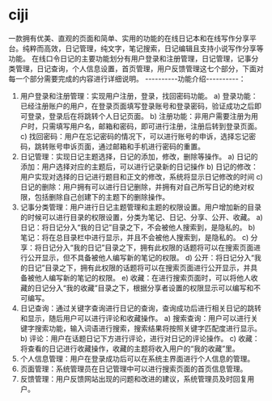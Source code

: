 # ciji
一款拥有优美、直观的页面和简单、实用的功能的在线日记本和在线写作分享平台。纯粹而高效，日记管理，纯文字，笔记搜索，日记编辑且支持小说写作分享等功能。
在线口令日记的主要功能划分有用户登录和注册管理，日记管理，记事分类管理，日记查询，个人信息设置，首页管理，用户反馈管理这七个部分，下面对每一个部分需要完成的内容进行详细说明。
----------功能介绍----------：
1)	用户登录和注册管理：实现用户注册，登录，找回密码功能。
a)	登录功能：已经注册账户的用户，在登录页面填写登录账号和登录密码，验证成功之后即可登录，登录后在将跳转个人日记页面。
b)	注册功能：非用户需要注册为用户时，只需填写用户名，邮箱和密码，即可进行注册，注册后转到登录页面。
c)	找回密码：用户在忘记密码的情况下，可以进行账号的申诉，选择忘记密码，跳转账号申诉页面，通过邮箱和手机进行密码的重置。
2)	日记管理：实现日记主题选择，日记的添加，修改，删除等操作。
a)	日记的添加：用户选择对应的主题后，可以进行记录新的日记操作
b)	日记的修改：用户实现对选择的日记进行题目和正文的修改，系统将显示日记修改的时间 
c)	日记的删除：用户拥有可以进行日记删除，并拥有对自己所写日记的绝对权限，包括删除自己创建下的主题下的删除操作。
3)	记事分类管理：用户进行日记主题管理和主题的权限设置。用户增加新的目录的时候可以进行目录的权限设置，分类为笔记、日记、分享、公开、收藏。
a)	日记：将日记分入“我的日记”目录之下，不会被他人搜索到，是隐私的。
b)	笔记：将在总目录栏中进行显示，并且不会被他人搜索到，是隐私的。
c)	分享：将日记分入“我的日记”目录之下，拥有此权限的话题将可以在搜索页面进行公开显示，但不具备被他人编写新的笔记的权限。
d)	公开：将日记分入“我的日记”目录之下，拥有此权限的话题将可以在搜索页面进行公开显示，并具备被他人编写新的笔记的权限。
e)	收藏：在进行搜索页面时，可以将他人收藏的日记分入“我的收藏”目录之下，根据分享者设置的权限显示可以编写和不可编写。
4)	日记查询：通过关键字查询进行日记的查询，查询成功后进行相关日记的跳转和显示，随后用户可以进行评论和收藏操作。
a)	搜索查询：用户可以进行关键字搜索功能，输入词语进行搜索，搜索结果将按照关键字匹配度进行显示。
b)	评论：用户在话题日记下方进行评论，进行对日记的评论操作。
c)	收藏：将查看的日记进行收藏操作，收藏的主题将收入用户的“我的收藏”里。
5)	个人信息管理：用户在登录成功后可以在系统主界面进行个人信息的管理。 
6)	页面管理：系统管理员在日记管理中可以进行搜索页面的首页信息管理。
7)	反馈管理：用户反馈网站出现的问题和改进的建议，系统管理员及时回复用户。
